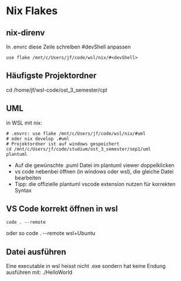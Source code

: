 # Nix Flakes

## nix-direnv

In .envrc diese Zeile schreiben #devShell anpassen
    
    use flake /mnt/c/Users/jf/code/wsl/nix/#<devShell>


## Häufigste Projektordner

cd /home/jf/wsl-code/ost_3_semester/cpl


<!-- auf Windows:
cd /mnt/c/Users/jf/code/wsl/nix/  
cd /mnt/c/Users/jf/code/studium/  
auf WSL:  
cd /home/jf/wsl-code/ost_3_semester/cpl   -->


## UML
in WSL mit nix:

    # .envrc: use flake /mnt/c/Users/jf/code/wsl/nix/#uml
    # oder nix develop .#uml 
    # Projektordner ist auf windows gespeichert
    cd /mnt/c/Users/jf/code/studium/ost_3_semester/sep1/uml 
    plantuml

- Auf die gewünschte .puml Datei im plantuml viewer doppelklicken
- vs code nebenbei öffnen (in windows oder wsl), die gleiche Datei bearbeiten
- Tipp: die offizielle plantuml vscode extension nutzen für korrekten Syntax
  

## VS Code korrekt öffnen in wsl
    code . --remote
oder so
    code . --remote wsl+Ubuntu


## Datei ausführen
Eine executable in wsl heisst nicht .exe sondern hat keine Endung
ausführen mit: ./HelloWorld